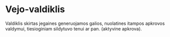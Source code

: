 # Vejo-valdiklis
Valdiklis skirtas jegaines generuojamos galios, nuolatines itampos apkrovos valdymui, tiesioginiam sildytuvo tenui ar pan. (aktyvine apkrova).
